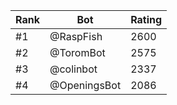 Rank|Bot|Rating
---|---|---
#1|@RaspFish|2600
#2|@ToromBot|2575
#3|@colinbot|2337
#4|@OpeningsBot|2086
